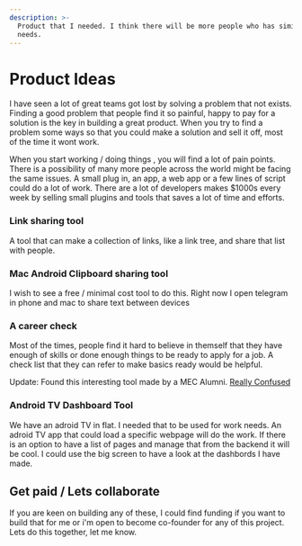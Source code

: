 ```yaml
---
description: >-
  Product that I needed. I think there will be more people who has similar
  needs.
---
```


# Product Ideas

I have seen a lot of great teams got lost by solving a problem that not exists. Finding a good problem that people find it so painful, happy to pay for a solution is the key in building a great product. When you try to find a problem some ways so that you could make a solution and sell it off, most of the time it wont work.

When you start working / doing things , you will find a lot of pain points. There is a possibility of many more people across the world might be facing the same issues. A small plug in, an app, a web app or a few lines of script could do a lot of work. There are a lot of developers makes $1000s every week by selling small plugins and tools that saves a lot of time and efforts.

### Link sharing tool

A tool that can make a collection of links, like a link tree, and share that list with people.

### Mac Android Clipboard sharing tool

I wish to see a free / minimal cost tool to do this. Right now I open telegram in phone and mac to share text between devices

### A career check

Most of the times, people find it hard to believe in themself that they have enough of skills or done enough things to be ready to apply for a job. A check list that they can refer to make basics ready would be helpful. 

Update: Found this interesting tool made by a MEC Alumni. [Really Confused](https://reallyconfused.co)

### Android TV Dashboard Tool

We have an adroid TV in flat. I needed that to be used for work needs. An adroid TV app that could load a specific webpage will do the work. If there is an option to have a list of pages and manage that from the backend it will be cool. I could use the big screen to have a look at the dashbords I have made. 



## Get paid / Lets collaborate

If you are keen on building any of these, I could find funding if you want to build that for me or i'm open to become co-founder for any of this project. Lets do this together, let me know. 



